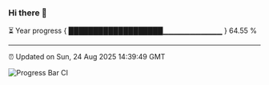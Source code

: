 ### Hi there 👋

⏳ Year progress { ███████████████████▁▁▁▁▁▁▁▁▁▁▁ } 64.55 %

---

⏰ Updated on Sun, 24 Aug 2025 14:39:49 GMT

![Progress Bar CI](https://github.com/IshwaranRudhara/GIT-ACTION/workflows/Progress%20Bar%20CI/badge.svg)
